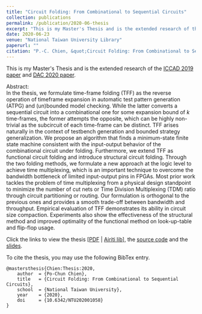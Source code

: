 ```yaml
---
title: "Circuit Folding: From Combinational to Sequential Circuits"
collection: publications
permalink: /publication/2020-06-thesis
excerpt: "This is my Master's Thesis and is the extended research of the [ICCAD 2019 paper](https://po-chun-chien.github.io/publication/2019-11-timeFold) and [DAC 2020 paper](https://po-chun-chien.github.io/publication/2020-07-timeMux)."
date: 2020-06-23
venue: "National Taiwan University Library"
paperurl: ""
citation: "P.-C. Chien, &quot;Circuit Folding: From Combinational to Sequential Circuits,&quot; <i>Master's Thesis, National Taiwan University</i>, 2020."
---
```

This is my Master's Thesis and is the extended research of the [ICCAD 2019 paper](https://po-chun-chien.github.io/publication/2019-11-timeFold) and [DAC 2020 paper](https://po-chun-chien.github.io/publication/2020-07-timeMux).

Abstract:  
In the thesis, we formulate time-frame folding (TFF) as the reverse operation of timeframe expansion in automatic test pattern generation (ATPG) and (un)bounded model checking.
While the latter converts a sequential circuit into a combinational one for some expansion bound of $k$ time-frames, the former attempts the opposite, which can be highly non-trivial as the subcircuit of each time-frame can be distinct.
TFF arises naturally in the context of testbench generation and bounded strategy generalization.
We propose an algorithm that finds a minimum-state finite state machine consistent with the input-output behavior of the combinational circuit under folding.
Furthermore, we extend TFF as functional circuit folding and introduce structural circuit folding.
Through the two folding methods, we formulate a new approach at the logic level to achieve time multiplexing, which is an important technique to overcome the bandwidth bottleneck of limited input-output pins in FPGAs.
Most prior work tackles the problem of time multiplexing from a physical design standpoint to minimize the number of cut nets or Time Division Multiplexing (TDM) ratio through circuit partitioning or routing.
Our formulation is orthogonal to the previous ones and provides a smooth trade-off between bandwidth and throughput.
Empirical evaluation of TFF demonstrates its ability in circuit size compaction.
Experiments also show the effectiveness of the structural method and improved optimality of the functional method on look-up-table and flip-flop usage.

Click the links to view the thesis [[PDF](http://po-chun-chien.github.io/files/theses/2020-ntu-ms_circuit-folding.pdf) &#124; [Airiti lib](https://doi.org/10.6342/NTU202001058)], the [source code](https://github.com/NTU-ALComLab/ext-folding) and the [slides](http://po-chun-chien.github.io/files/slides/thesis20_slides.pdf).

To cite the thesis, you may use the following BibTex entry.
<pre><code>@mastersthesis{Chien:Thesis:2020,
    author  = {Po-Chun Chien},
    title   = {Circuit Folding: From Combinational to Sequential Circuits},
    school  = {National Taiwan University},
    year    = {2020},
    doi     = {10.6342/NTU202001058}
}</code></pre>